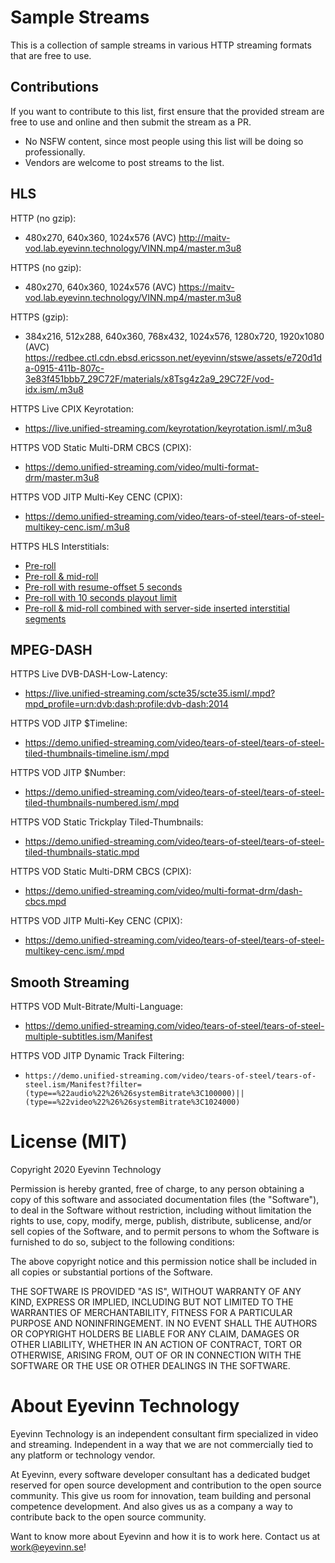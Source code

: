 # Sample Streams

This is a collection of sample streams in various HTTP streaming formats that are free to use.

## Contributions

If you want to contribute to this list, first ensure that the provided stream are free to use and online and then submit the stream as a PR.

- No NSFW content, since most people using this list will be doing so professionally.
- Vendors are welcome to post streams to the list.

## HLS

HTTP (no gzip):
- 480x270, 640x360, 1024x576 (AVC) http://maitv-vod.lab.eyevinn.technology/VINN.mp4/master.m3u8

HTTPS (no gzip):
- 480x270, 640x360, 1024x576 (AVC) https://maitv-vod.lab.eyevinn.technology/VINN.mp4/master.m3u8

HTTPS (gzip):
- 384x216, 512x288, 640x360, 768x432, 1024x576, 1280x720, 1920x1080 (AVC) https://redbee.ctl.cdn.ebsd.ericsson.net/eyevinn/stswe/assets/e720d1da-0915-411b-807c-3e83f451bbb7_29C72F/materials/x8Tsg4z2a9_29C72F/vod-idx.ism/.m3u8

HTTPS Live CPIX Keyrotation:
- https://live.unified-streaming.com/keyrotation/keyrotation.isml/.m3u8

HTTPS VOD Static Multi-DRM CBCS (CPIX):
- https://demo.unified-streaming.com/video/multi-format-drm/master.m3u8

HTTPS VOD JITP Multi-Key CENC (CPIX):
- https://demo.unified-streaming.com/video/tears-of-steel/tears-of-steel-multikey-cenc.ism/.m3u8

HTTPS HLS Interstitials:
- [Pre-roll](https://lambda-ssl.eyevinn.technology/stitch/master.m3u8?payload=ewogICAgICAidXJpIjogImh0dHBzOi8vbWFpdHYtdm9kLmxhYi5leWV2aW5uLnRlY2hub2xvZ3kvVklOTi5tcDQvbWFzdGVyLm0zdTgiLAogICAgICAiYnJlYWtzIjogWwogICAgICAgIHsgInBvcyI6IDAsICJkdXJhdGlvbiI6IDE1MDAwLCAidXJsIjogImh0dHBzOi8vbWFpdHYtdm9kLmxhYi5leWV2aW5uLnRlY2hub2xvZ3kvYWRzL2Fwb3RlYS0xNXMubXA0L21hc3Rlci5tM3U4IiB9CiAgICAgIF0KfQ==&i=1)
- [Pre-roll & mid-roll](https://lambda-ssl.eyevinn.technology/stitch/master.m3u8?payload=ewogICAgICAidXJpIjogImh0dHBzOi8vbWFpdHYtdm9kLmxhYi5leWV2aW5uLnRlY2hub2xvZ3kvVklOTi5tcDQvbWFzdGVyLm0zdTgiLAogICAgICAiYnJlYWtzIjogWwogICAgICAgIHsgInBvcyI6IDAsICJkdXJhdGlvbiI6IDE1MDAwLCAidXJsIjogImh0dHBzOi8vbWFpdHYtdm9kLmxhYi5leWV2aW5uLnRlY2hub2xvZ3kvYWRzL2Fwb3RlYS0xNXMubXA0L21hc3Rlci5tM3U4IiB9LAogICAgICAgIHsgInBvcyI6IDU1MDAwLCAiZHVyYXRpb24iOiAxNTAwMCwgInVybCI6ICJodHRwczovL21haXR2LXZvZC5sYWIuZXlldmlubi50ZWNobm9sb2d5L2Fkcy9hcG90ZWEtMTVzLm1wNC9tYXN0ZXIubTN1OCIgfQogICAgICBdCn0=&i=1)
- [Pre-roll with resume-offset 5 seconds](https://lambda-ssl.eyevinn.technology/stitch/master.m3u8?payload=ewogICAgICAidXJpIjogImh0dHBzOi8vbWFpdHYtdm9kLmxhYi5leWV2aW5uLnRlY2hub2xvZ3kvVklOTi5tcDQvbWFzdGVyLm0zdTgiLAogICAgICAiYnJlYWtzIjogWwogICAgICAgIHsgInBvcyI6IDAsICJybyI6IDUwMDAsICJkdXJhdGlvbiI6IDE1MDAwLCAidXJsIjogImh0dHBzOi8vbWFpdHYtdm9kLmxhYi5leWV2aW5uLnRlY2hub2xvZ3kvYWRzL2Fwb3RlYS0xNXMubXA0L21hc3Rlci5tM3U4IiB9CiAgICAgIF0KfQ==&i=1)
- [Pre-roll with 10 seconds playout limit](https://lambda-ssl.eyevinn.technology/stitch/master.m3u8?payload=ewogICAgICAidXJpIjogImh0dHBzOi8vbWFpdHYtdm9kLmxhYi5leWV2aW5uLnRlY2hub2xvZ3kvVklOTi5tcDQvbWFzdGVyLm0zdTgiLAogICAgICAiYnJlYWtzIjogWwogICAgICAgIHsgInBvcyI6IDAsICJwb2wiOiAxMDAwMCwgImR1cmF0aW9uIjogMTUwMDAsICJ1cmwiOiAiaHR0cHM6Ly9tYWl0di12b2QubGFiLmV5ZXZpbm4udGVjaG5vbG9neS9hZHMvYXBvdGVhLTE1cy5tcDQvbWFzdGVyLm0zdTgiIH0KICAgICAgXQp9&i=1)
- [Pre-roll & mid-roll combined with server-side inserted interstitial segments](https://lambda-ssl.eyevinn.technology/stitch/master.m3u8?payload=ewogICAgICAidXJpIjogImh0dHBzOi8vbWFpdHYtdm9kLmxhYi5leWV2aW5uLnRlY2hub2xvZ3kvVklOTi5tcDQvbWFzdGVyLm0zdTgiLAogICAgICAiYnJlYWtzIjogWwogICAgICAgIHsgInBvcyI6IDAsICJkdXJhdGlvbiI6IDE1MDAwLCAidXJsIjogImh0dHBzOi8vbWFpdHYtdm9kLmxhYi5leWV2aW5uLnRlY2hub2xvZ3kvYWRzL2Fwb3RlYS0xNXMubXA0L21hc3Rlci5tM3U4IiB9LAogICAgICAgIHsgInBvcyI6IDU1MDAwLCAiZHVyYXRpb24iOiAxNTAwMCwgInVybCI6ICJodHRwczovL21haXR2LXZvZC5sYWIuZXlldmlubi50ZWNobm9sb2d5L2Fkcy9hcG90ZWEtMTVzLm1wNC9tYXN0ZXIubTN1OCIgfQogICAgICBdCn0=&c=1)

## MPEG-DASH
HTTPS Live DVB-DASH-Low-Latency:
- https://live.unified-streaming.com/scte35/scte35.isml/.mpd?mpd_profile=urn:dvb:dash:profile:dvb-dash:2014

HTTPS VOD JITP $Timeline:
- https://demo.unified-streaming.com/video/tears-of-steel/tears-of-steel-tiled-thumbnails-timeline.ism/.mpd

HTTPS VOD JITP $Number:
- https://demo.unified-streaming.com/video/tears-of-steel/tears-of-steel-tiled-thumbnails-numbered.ism/.mpd

HTTPS VOD Static Trickplay Tiled-Thumbnails:
- https://demo.unified-streaming.com/video/tears-of-steel/tears-of-steel-tiled-thumbnails-static.mpd

HTTPS VOD Static Multi-DRM CBCS (CPIX):
- https://demo.unified-streaming.com/video/multi-format-drm/dash-cbcs.mpd

HTTPS VOD JITP Multi-Key CENC (CPIX):
- https://demo.unified-streaming.com/video/tears-of-steel/tears-of-steel-multikey-cenc.ism/.mpd

## Smooth Streaming
HTTPS VOD Mult-Bitrate/Multi-Language:
- https://demo.unified-streaming.com/video/tears-of-steel/tears-of-steel-multiple-subtitles.ism/Manifest

HTTPS VOD JITP Dynamic Track Filtering:
- `https://demo.unified-streaming.com/video/tears-of-steel/tears-of-steel.ism/Manifest?filter=(type==%22audio%22%26%26systemBitrate%3C100000)||(type==%22video%22%26%26systemBitrate%3C1024000)`

# License (MIT)

Copyright 2020 Eyevinn Technology

Permission is hereby granted, free of charge, to any person obtaining a copy of this software and associated documentation files (the "Software"), to deal in the Software without restriction, including without limitation the rights to use, copy, modify, merge, publish, distribute, sublicense, and/or sell copies of the Software, and to permit persons to whom the Software is furnished to do so, subject to the following conditions:

The above copyright notice and this permission notice shall be included in all copies or substantial portions of the Software.

THE SOFTWARE IS PROVIDED "AS IS", WITHOUT WARRANTY OF ANY KIND, EXPRESS OR IMPLIED, INCLUDING BUT NOT LIMITED TO THE WARRANTIES OF MERCHANTABILITY, FITNESS FOR A PARTICULAR PURPOSE AND NONINFRINGEMENT. IN NO EVENT SHALL THE AUTHORS OR COPYRIGHT HOLDERS BE LIABLE FOR ANY CLAIM, DAMAGES OR OTHER LIABILITY, WHETHER IN AN ACTION OF CONTRACT, TORT OR OTHERWISE, ARISING FROM, OUT OF OR IN CONNECTION WITH THE SOFTWARE OR THE USE OR OTHER DEALINGS IN THE SOFTWARE.

# About Eyevinn Technology

Eyevinn Technology is an independent consultant firm specialized in video and streaming. Independent in a way that we are not commercially tied to any platform or technology vendor.

At Eyevinn, every software developer consultant has a dedicated budget reserved for open source development and contribution to the open source community. This give us room for innovation, team building and personal competence development. And also gives us as a company a way to contribute back to the open source community.

Want to know more about Eyevinn and how it is to work here. Contact us at work@eyevinn.se!
